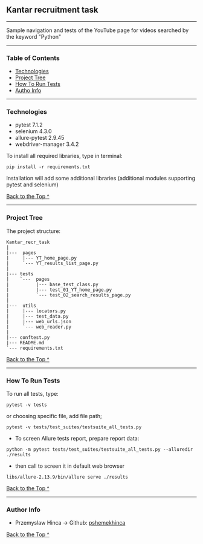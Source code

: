 ## Kantar recruitment task

---

Sample navigation and tests of the YouTube page for videos searched by the keyword "Python" 


---


### Table of Contents

- [Technologies](#Technologies)
- [Project Tree](#Project-Tree)
- [How To Run Tests](#How-To-Run-Tests)
- [Autho Info](#author-info)

---



### Technologies

- pytest 7.1.2
- selenium 4.3.0
- allure-pytest 2.9.45
- webdriver-manager 3.4.2

To install all required libraries, type in terminal:
```
pip install -r requirements.txt
```
Installation will add some additional libraries (additional modules supporting pytest and selenium)

  
[Back to the Top ^](#Table-of-Contents)

---

### Project Tree

The project structure:


    
    Kantar_recr_task
    |
    |---  pages
    |     |--- YT_home_page.py
    |     `--- YT_results_list_page.py
    |      
    |--- tests
    |    `---  pages
    |          |--- base_test_class.py
    |          |--- test_01_YT_home_page.py
    |          `--- test_02_search_results_page.py
    |
    |---  utils
    |     |--- locators.py
    |     |--- test_data.py
    |     |--- web_urls.json
    |     `--- web_reader.py
    |
    |--- conftest.py
    |--- README.md
    `--- requirements.txt


[Back to the Top ^](#Table-of-Contents)

---

### How To Run Tests
To run all tests, type:

```
pytest -v tests
```

or choosing specific file, add file path;

```
pytest -v tests/test_suites/testsuite_all_tests.py 
```

- To screen Allure tests report, prepare report data:
```
python -m pytest tests/test_suites/testsuite_all_tests.py --alluredir ./results
```
- then call to screen it in default web browser
```
libs/allure-2.13.9/bin/allure serve ./results  
```
[Back to the Top ^](#Table-of-Contents)

---

### Author Info

- Przemyslaw Hinca -> Github: [pshemekhinca](https://github.com/pshemekhinca)

[Back to the Top ^](#Table-of-Contents)
